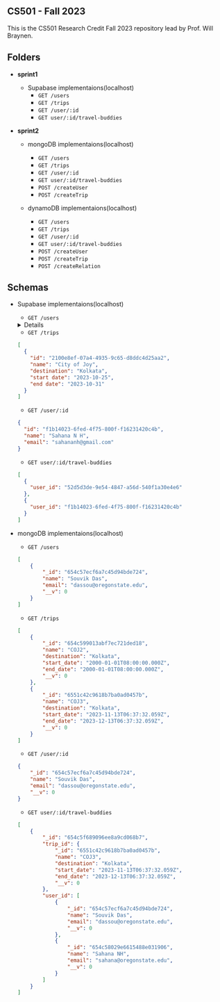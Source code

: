 ## CS501 - Fall 2023

This is the CS501 Research Credit Fall 2023 repository lead by Prof. Will Braynen. 

## Folders

- **sprint1** 
	- Supabase implementaions(localhost) 
		- `GET /users`
		- `GET /trips`
		- `GET /user/:id`
		- `GET user/:id/travel-buddies`

- **sprint2** 
	- mongoDB implementaions(localhost)
		- `GET /users` 
		- `GET /trips`
		- `GET /user/:id`
		- `GET user/:id/travel-buddies`
		- `POST /createUser` 
		- `POST /createTrip`
	
	- dynamoDB implementaions(localhost)
		- `GET /users` 
		- `GET /trips`
		- `GET /user/:id`
		- `GET user/:id/travel-buddies`
		- `POST /createUser` 
		- `POST /createTrip`
		- `POST /createRelation`

## Schemas

- Supabase implementaions(localhost)

	- `GET /users`
	<details>

	```json
		[
		  {
		    "id": "52d5d3de-9e54-4847-a56d-540f1a30e4e6",
		    "name": "Souvik Das",
		    "email": "dassou@oregonstate.edu"
		  },
		  {
		    "id": "f1b14023-6fed-4f75-800f-f16231420c4b",
		    "name": "Sahana N H",
		    "email": "sahananh@gmail.com"
		  }
		]
	```
	</details>

	
	- `GET /trips`
	```json
	[
	  {
	    "id": "2100e8ef-07a4-4935-9c65-d8ddc4d25aa2",
	    "name": "City of Joy",
	    "destination": "Kolkata",
	    "start date": "2023-10-25",
	    "end date": "2023-10-31"
	  }
	]
	```
	- `GET /user/:id`
	```json
	{
	  "id": "f1b14023-6fed-4f75-800f-f16231420c4b",
	  "name": "Sahana N H",
	  "email": "sahananh@gmail.com"
	}
	```
	- `GET user/:id/travel-buddies`
	```json
	[
	  {
	    "user_id": "52d5d3de-9e54-4847-a56d-540f1a30e4e6"
	  },
	  {
	    "user_id": "f1b14023-6fed-4f75-800f-f16231420c4b"
	  }
	]
	```

- mongoDB implementaions(localhost)

	- `GET /users`
	```json
	[
	    {
	        "_id": "654c57ecf6a7c45d94bde724",
	        "name": "Souvik Das",
	        "email": "dassou@oregonstate.edu",
	        "__v": 0
	    }
	]
	```
	- `GET /trips`
	```json
	[
	    {
	        "_id": "654c599013abf7ec721ded18",
	        "name": "COJ2",
	        "destination": "Kolkata",
	        "start_date": "2000-01-01T08:00:00.000Z",
	        "end_date": "2000-01-01T08:00:00.000Z",
	        "__v": 0
	    },
	    {
	        "_id": "6551c42c9618b7ba0ad0457b",
	        "name": "COJ3",
	        "destination": "Kolkata",
	        "start_date": "2023-11-13T06:37:32.059Z",
	        "end_date": "2023-12-13T06:37:32.059Z",
	        "__v": 0
	    }
	]
	```
	- `GET /user/:id`
	```json
	{
	    "_id": "654c57ecf6a7c45d94bde724",
	    "name": "Souvik Das",
	    "email": "dassou@oregonstate.edu",
	    "__v": 0
	}
	```
	- `GET user/:id/travel-buddies`
	```json
	[
	    {
	        "_id": "654c5f689096ee8a9cd068b7",
	        "trip_id": {
	            "_id": "6551c42c9618b7ba0ad0457b",
	            "name": "COJ3",
	            "destination": "Kolkata",
	            "start_date": "2023-11-13T06:37:32.059Z",
	            "end_date": "2023-12-13T06:37:32.059Z",
	            "__v": 0
	        },
	        "user_id": [
	            {
	                "_id": "654c57ecf6a7c45d94bde724",
	                "name": "Souvik Das",
	                "email": "dassou@oregonstate.edu",
	                "__v": 0
	            },
	            {
	                "_id": "654c58029e6615488e031906",
	                "name": "Sahana NH",
	                "email": "sahana@oregonstate.edu",
	                "__v": 0
	            }
	        ]
	    }
	]
	``` 